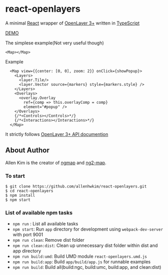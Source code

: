 # react-openlayers

A minimal [React](https://facebook.github.io/react/) 
wrapper of [OpenLayer 3+](https://openlayers.org/)
written in [TypeScript](https://www.typescriptlang.org/)

[DEMO](https://rawgit.com/allenhwkim/react-openlayers/master/app/index.html)

The simplese example(Not very useful though)
```
<Map></Map>
```

Example
```
  <Map view={{center: [0, 0], zoom: 2}} onClick={showPopup}>
    <Layers>
      <layer.Tile/>
      <layer.Vector source={markers} style={markers.style} />
    </Layers>
    <Overlays>
      <overlay.Overlay 
        ref={comp => this.overlayComp = comp}
        element="#popup" />
    </Overlays>
    {/*<Controls></Controls>*/}
    {/*<Interactions></Interactions>*/}
  </Map>
```

It strictly follows [OpenLayer 3+ API documention](https://openlayers.org/en/latest/apidoc/)

## About Author
Allen Kim is the creator of [ngmap](https://github.com/allenhwkim/angularjs-google-maps) and
[ng2-map](https://github.com/ng2-ui/ng2-map).

### To start

    $ git clone https://github.com/allenhwkim/react-openlayers.git
    $ cd react-openlayers
    $ npm install
    $ npm start

### List of available npm tasks

  * `npm run` : List all available tasks
  * `npm start`: Run `app` directory for development using `webpack-dev-server` with port 9001
  * `npm run clean`: Remove dist folder
  * `npm run clean:dist`: Clean up unnecessary dist folder within dist and app directory
  * `npm run build:umd`: Build UMD module `react-openlayers.umd.js`
  * `npm run build:app`: Build `app/build/app.js` for runnable examples
  * `npm run build`: Build all(build:ngc, build:umc, build:app, and clean:dist)
